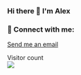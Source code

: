 ### Hi there 👋 I'm Alex
### 🤝 Connect with me:
[Send me an email](mailto:alextomilovski@gmail.com)
</br>
<p align="left"> 
  Visitor count<br>
  <img src="https://profile-counter.glitch.me/waterfal1/count.svg" />
</p>
<!--
**waterfal1/waterfal1** is a ✨ _special_ ✨ repository because its `README.md` (this file) appears on your GitHub profile.
Here are some ideas to get you started:
